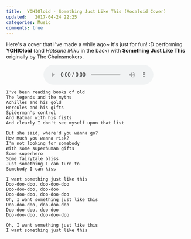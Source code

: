 ```yaml
---
title:  YOHIOloid - Something Just Like This (Vocaloid Cover)
updated:   2017-04-24 22:25
categories: Music
comments: true
---
```


Here's a cover that I've made a while ago~ It's just for fun! :D
performing **YOHIOloid** (and _Hatsune Miku_ in the back) with **Something Just Like This** originally by The Chainsmokers.

<center><audio controls="controls">
<source src="http://farpras.github.io/files/music/sjlt.mp3" type="audio/mpeg">
<source src="http://farpras.github.io/files/music/sjlt.ogg" type="audio/ogg">
</audio></center>

```
I've been reading books of old
The legends and the myths
Achilles and his gold
Hercules and his gifts
Spiderman's control
And Batman with his fists
And clearly I don't see myself upon that list

But she said, where'd you wanna go?
How much you wanna risk?
I'm not looking for somebody
With some superhuman gifts
Some superhero
Some fairytale bliss
Just something I can turn to
Somebody I can kiss

I want something just like this
Doo-doo-doo, doo-doo-doo
Doo-doo-doo, doo-doo
Doo-doo-doo, doo-doo-doo
Oh, I want something just like this
Doo-doo-doo, doo-doo-doo
Doo-doo-doo, doo-doo
Doo-doo-doo, doo-doo-doo

Oh, I want something just like this
I want something just like this
```